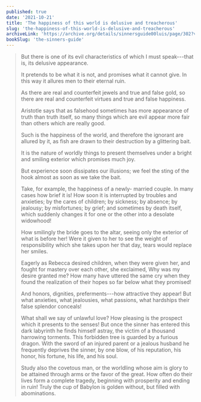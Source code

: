 ```yaml
---
published: true
date: '2021-10-21'
title: 'The happiness of this world is delusive and treacherous'
slug: 'the-happiness-of-this-world-is-delusive-and-treacherous'
archiveLink: 'https://archive.org/details/sinnersguide00luis/page/302?view=theater'
bookSlug: 'the-sinners-guide'
---
```


> But there is one of its evil characteristics of which I must speak---that is, its delusive appearance.
>
> It pretends to be what it is not, and promises what it cannot give. In this way it allures men to their eternal ruin.
>
> As there are real and counterfeit jewels and true and false gold, so there are real and counterfeit virtues and true and false happiness.
>
> Aristotle says that as falsehood sometimes has more appearance of truth than truth itself, so many things which are evil appear more fair than others which are really good.
>
> Such is the happiness of the world, and therefore the ignorant are allured by it, as fish are drawn to their destruction by a glittering bait.
>
> It is the nature of worldly things to present themselves under a bright and smiling exterior which promises much joy.
>
> But experience soon dissipates our illusions; we feel the sting of the hook almost as soon as we take the bait.
>
> Take, for example, the happiness of a newly- married couple. In many cases how brief it is! How soon it is interrupted by troubles and anxieties; by the cares of children; by sickness; by absence; by jealousy; by misfortunes; by grief; and sometimes by death itself, which suddenly changes it for one or the other into a desolate widowhood!
>
> How smilingly the bride goes to the altar, seeing only the exterior of what is before her! Were it given to her to see the weight of responsibility which she takes upon her that day, tears would replace her smiles.
>
> Eagerly as Rebecca desired children, when they were given her, and fought for mastery over each other, she exclaimed, Why was my desire granted me? How many have uttered the same cry when they found the realization of their hopes so far below what they promised!
>
> And honors, dignities, preferments---how attractive they appear! But what anxieties, what jealousies, what passions, what hardships their false splendor conceals!
>
> What shall we say of unlawful love? How pleasing is the prospect which it presents to the senses! But once the sinner has entered this dark labyrinth he finds himself astray, the victim of a thousand harrowing torments. This forbidden tree is guarded by a furious dragon. With the sword of an injured parent or a jealous husband he frequently deprives the sinner, by one blow, of his reputation, his honor, his fortune, his life, and his soul.
>
> Study also the covetous man, or the worldling whose aim is glory to be attained through arms or the favor of the great. How often do their lives form a complete tragedy, beginning with prosperity and ending in ruin! Truly the cup of Babylon is golden without, but filled with abominations.